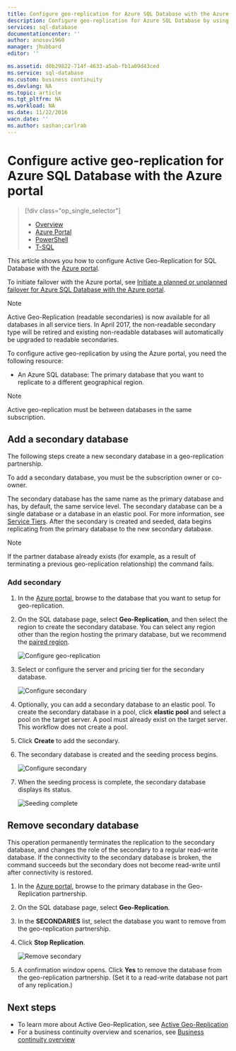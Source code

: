 ```yaml
---
title: Configure geo-replication for Azure SQL Database with the Azure portal | Azure
description: Configure geo-replication for Azure SQL Database by using the Azure portal
services: sql-database
documentationcenter: ''
author: anosov1960
manager: jhubbard
editor: ''

ms.assetid: d0b29822-714f-4633-a5ab-fb1a09d43ced
ms.service: sql-database
ms.custom: business continuity
ms.devlang: NA
ms.topic: article
ms.tgt_pltfrm: NA
ms.workload: NA
ms.date: 11/22/2016
wacn.date: ''
ms.author: sashan;carlrab
---
```


# Configure active geo-replication for Azure SQL Database with the Azure portal

> [!div class="op_single_selector"]
>- [Overview](./sql-database-geo-replication-overview.md)
>- [Azure Portal](./sql-database-geo-replication-portal.md)
>- [PowerShell](./sql-database-geo-replication-powershell.md)
>- [T-SQL](./sql-database-geo-replication-transact-sql.md)

This article shows you how to configure Active Geo-Replication for SQL Database with the [Azure portal](http://portal.azure.cn).

To initiate failover with the Azure portal, see [Initiate a planned or unplanned failover for Azure SQL Database with the Azure portal](./sql-database-geo-replication-failover-portal.md).

>[!NOTE]
> Active Geo-Replication (readable secondaries) is now available for all databases in all service tiers. In April 2017, the non-readable secondary type will be retired and existing non-readable databases will automatically be upgraded to readable secondaries.

To configure active geo-replication by using the Azure portal, you need the following resource:

* An Azure SQL database: The primary database that you want to replicate to a different geographical region.

> [!NOTE]
Active geo-replication must be between databases in the same subscription.

## Add a secondary database
The following steps create a new secondary database in a geo-replication partnership.  

To add a secondary database, you must be the subscription owner or co-owner.

The secondary database has the same name as the primary database and has, by default, the same service level. The secondary database can be a single database or a database in an elastic pool. For more information, see [Service Tiers](./sql-database-service-tiers.md).
After the secondary is created and seeded, data begins replicating from the primary database to the new secondary database.

> [!NOTE]
> If the partner database already exists (for example, as a result of terminating a previous geo-replication relationship) the command fails.

### Add secondary
1. In the [Azure portal](http://portal.azure.cn), browse to the database that you want to setup for geo-replication.
2. On the SQL database page, select **Geo-Replication**, and then select the region to create the secondary database. You can select any region other than the region hosting the primary database, but we recommend the [paired region](../best-practices-availability-paired-regions.md).

    ![Configure geo-replication](./media/sql-database-geo-replication-portal/configure-geo-replication.png)
3. Select or configure the server and pricing tier for the secondary database.

    ![Configure secondary](./media/sql-database-geo-replication-portal/create-secondary.png)
4. Optionally, you can add a secondary database to an elastic pool. To create the secondary database in a pool, click **elastic pool** and select a pool on the target server. A pool must already exist on the target server. This workflow does not create a pool.
5. Click **Create** to add the secondary.
6. The secondary database is created and the seeding process begins.

    ![Configure secondary](./media/sql-database-geo-replication-portal/seeding0.png)
7. When the seeding process is complete, the secondary database displays its status.

    ![Seeding complete](./media/sql-database-geo-replication-portal/seeding-complete.png)

## Remove secondary database
This operation permanently terminates the replication to the secondary database, and changes the role of the secondary to a regular read-write database. If the connectivity to the secondary database is broken, the command succeeds but the secondary does not become read-write until after connectivity is restored.  

1. In the [Azure portal](http://portal.azure.cn), browse to the primary database in the Geo-Replication partnership.
2. On the SQL database page, select **Geo-Replication**.
3. In the **SECONDARIES** list, select the database you want to remove from the geo-replication partnership.
4. Click **Stop Replication**.

    ![Remove secondary](./media/sql-database-geo-replication-portal/remove-secondary.png)
5. A confirmation window opens. Click **Yes** to remove the database from the geo-replication partnership. (Set it to a read-write database not part of any replication.)

## Next steps
- To learn more about Active Geo-Replication, see [Active Geo-Replication](./sql-database-geo-replication-overview.md)
- For a business continuity overview and scenarios, see [Business continuity overview](./sql-database-business-continuity.md)